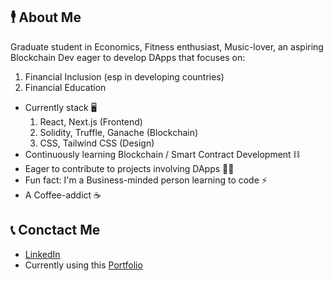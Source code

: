 

## 🕴️ About Me 

Graduate student in Economics, Fitness enthusiast, Music-lover, an aspiring Blockchain Dev eager to develop DApps that focuses on:
1. Financial Inclusion (esp in developing countries)
2. Financial Education

- Currently stack 🖥️
  1. React, Next.js (Frontend)
  2. Solidity, Truffle, Ganache (Blockchain)
  3. CSS, Tailwind CSS (Design)
- Continuously learning Blockchain / Smart Contract Development ⛓️
- Eager to contribute to projects involving DApps 👷‍♂️
- Fun fact: I'm a Business-minded person learning to code ⚡ 
- A Coffee-addict ☕

## 📞 Conctact Me
- [LinkedIn](https://www.linkedin.com/in/xyz-fiegalan-253592136/)
- Currently using this [Portfolio](https://cryptoph-xyz.github.io/React-Portfolio/)

